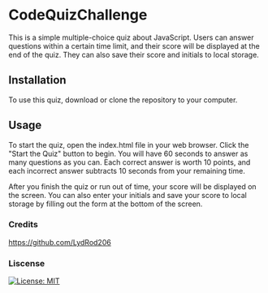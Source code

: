 # CodeQuizChallenge
This is a simple multiple-choice quiz about JavaScript. Users can answer questions within a certain time limit, and their score will be displayed at the end of the quiz. They can also save their score and initials to local storage.
## Installation
To use this quiz, download or clone the repository to your computer.
## Usage
To start the quiz, open the index.html file in your web browser. Click the "Start the Quiz" button to begin. You will have 60 seconds to answer as many questions as you can. Each correct answer is worth 10 points, and each incorrect answer subtracts 10 seconds from your remaining time.

After you finish the quiz or run out of time, your score will be displayed on the screen. You can also enter your initials and save your score to local storage by filling out the form at the bottom of the screen.
### Credits
https://github.com/LydRod206

### Liscense
[![License: MIT](https://img.shields.io/badge/License-MIT-yellow.svg)](https://opensource.org/licenses/MIT)